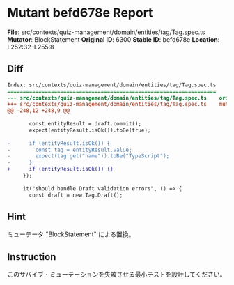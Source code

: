# Mutant befd678e Report

**File**: src/contexts/quiz-management/domain/entities/tag/Tag.spec.ts
**Mutator**: BlockStatement
**Original ID**: 6300
**Stable ID**: befd678e
**Location**: L252:32–L255:8

## Diff

```diff
Index: src/contexts/quiz-management/domain/entities/tag/Tag.spec.ts
===================================================================
--- src/contexts/quiz-management/domain/entities/tag/Tag.spec.ts	original
+++ src/contexts/quiz-management/domain/entities/tag/Tag.spec.ts	mutated #6300
@@ -248,12 +248,9 @@
 
       const entityResult = draft.commit();
       expect(entityResult.isOk()).toBe(true);
 
-      if (entityResult.isOk()) {
-        const tag = entityResult.value;
-        expect(tag.get("name")).toBe("TypeScript");
-      }
+      if (entityResult.isOk()) {}
     });
 
     it("should handle Draft validation errors", () => {
       const draft = new Tag.Draft();
```

## Hint

ミューテータ "BlockStatement" による置換。

## Instruction

このサバイブ・ミューテーションを失敗させる最小テストを設計してください。
